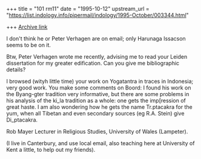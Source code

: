 +++
title = "101 rm11"
date = "1995-10-12"
upstream_url = "https://list.indology.info/pipermail/indology/1995-October/003344.html"

+++
[Archive link](https://list.indology.info/pipermail/indology/1995-October/003344.html)

I don't think he or Peter Verhagen are on email; only Harunaga
Issacson seems to be on it.

Btw, Peter Verhagen wrote me recently, advising me to read your
Leiden dissertation for my greater edification. Can you give
me bibliographic details?

I browsed (wityh little time) your work on Yogatantra in
traces in Indonesia; very good work. You make some comments on
Boord: I found his work on the Byang-gter tradition very informative,
but there are some problems in his analysis of the ki_la tradition
as a whole: one gets the imp[ression of great haste. I am also 
wondering how he gets the name Tr.ptacakra for the yum, when all
Tibetan and even secondary sources (eg R.A. Stein) give Di_ptacakra.

Rob Mayer
Lecturer in Religious Studies, University of Wales (Lampeter).

(I live in Canterbury, and use local email, also teaching here
at University of Kent a little, to help out my friends).





